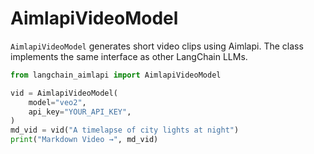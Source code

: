 # AimlapiVideoModel

`AimlapiVideoModel` generates short video clips using Aimlapi. The class
implements the same interface as other LangChain LLMs.

```python
from langchain_aimlapi import AimlapiVideoModel

vid = AimlapiVideoModel(
    model="veo2",
    api_key="YOUR_API_KEY",
)
md_vid = vid("A timelapse of city lights at night")
print("Markdown Video →", md_vid)
```
